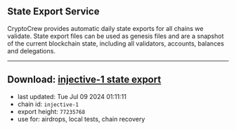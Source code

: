 ## State Export Service
CryptoCrew provides automatic daily state exports for all chains we validate. State export files can be used as genesis files and are a snapshot of the current blockchain state, including all validators, accounts, balances and delegations.

---
**Download: [injective-1 state export](https://dl-eu2.ccvalidators.com/SERVICE/injective/injective-1_export_77235768.json)**
---

- last updated: Tue Jul 09 2024 01:11:11
- chain id: `injective-1`
- export height: `77235768`
- use for: airdrops, local tests, chain recovery
